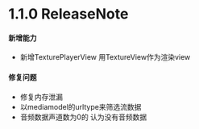 # 1.1.0 ReleaseNote
#### 新增能力

- 新增TexturePlayerView 用TextureView作为渲染view

#### 修复问题

- 修复内存泄漏
- 以mediamodel的urltype来筛选流数据
- 音频数据声道数为0的 认为没有音频数据

